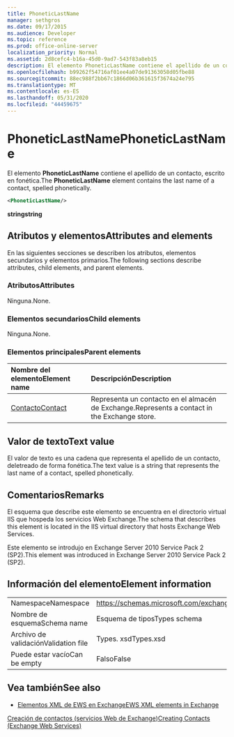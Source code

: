 ```yaml
---
title: PhoneticLastName
manager: sethgros
ms.date: 09/17/2015
ms.audience: Developer
ms.topic: reference
ms.prod: office-online-server
localization_priority: Normal
ms.assetid: 2d8cefc4-b16a-45d0-9ad7-543f83a8eb15
description: El elemento PhoneticLastName contiene el apellido de un contacto, escrito en fonética.
ms.openlocfilehash: b99262f54716af01ee4a07de91363058d05fbe88
ms.sourcegitcommit: 88ec988f2bb67c1866d06b361615f3674a24e795
ms.translationtype: MT
ms.contentlocale: es-ES
ms.lasthandoff: 05/31/2020
ms.locfileid: "44459675"
---
```

# <a name="phoneticlastname"></a><span data-ttu-id="824f0-103">PhoneticLastName</span><span class="sxs-lookup"><span data-stu-id="824f0-103">PhoneticLastName</span></span>

<span data-ttu-id="824f0-104">El elemento **PhoneticLastName** contiene el apellido de un contacto, escrito en fonética.</span><span class="sxs-lookup"><span data-stu-id="824f0-104">The **PhoneticLastName** element contains the last name of a contact, spelled phonetically.</span></span> 
  
```XML
<PhoneticLastName/>
```

 <span data-ttu-id="824f0-105">**string**</span><span class="sxs-lookup"><span data-stu-id="824f0-105">**string**</span></span>
## <a name="attributes-and-elements"></a><span data-ttu-id="824f0-106">Atributos y elementos</span><span class="sxs-lookup"><span data-stu-id="824f0-106">Attributes and elements</span></span>

<span data-ttu-id="824f0-107">En las siguientes secciones se describen los atributos, elementos secundarios y elementos primarios.</span><span class="sxs-lookup"><span data-stu-id="824f0-107">The following sections describe attributes, child elements, and parent elements.</span></span>
  
### <a name="attributes"></a><span data-ttu-id="824f0-108">Atributos</span><span class="sxs-lookup"><span data-stu-id="824f0-108">Attributes</span></span>

<span data-ttu-id="824f0-109">Ninguna.</span><span class="sxs-lookup"><span data-stu-id="824f0-109">None.</span></span>
  
### <a name="child-elements"></a><span data-ttu-id="824f0-110">Elementos secundarios</span><span class="sxs-lookup"><span data-stu-id="824f0-110">Child elements</span></span>

<span data-ttu-id="824f0-111">Ninguna.</span><span class="sxs-lookup"><span data-stu-id="824f0-111">None.</span></span>
  
### <a name="parent-elements"></a><span data-ttu-id="824f0-112">Elementos principales</span><span class="sxs-lookup"><span data-stu-id="824f0-112">Parent elements</span></span>

|<span data-ttu-id="824f0-113">**Nombre del elemento**</span><span class="sxs-lookup"><span data-stu-id="824f0-113">**Element name**</span></span>|<span data-ttu-id="824f0-114">**Descripción**</span><span class="sxs-lookup"><span data-stu-id="824f0-114">**Description**</span></span>|
|:-----|:-----|
|[<span data-ttu-id="824f0-115">Contacto</span><span class="sxs-lookup"><span data-stu-id="824f0-115">Contact</span></span>](contact.md) <br/> |<span data-ttu-id="824f0-116">Representa un contacto en el almacén de Exchange.</span><span class="sxs-lookup"><span data-stu-id="824f0-116">Represents a contact in the Exchange store.</span></span>  <br/> |
   
## <a name="text-value"></a><span data-ttu-id="824f0-117">Valor de texto</span><span class="sxs-lookup"><span data-stu-id="824f0-117">Text value</span></span>

<span data-ttu-id="824f0-118">El valor de texto es una cadena que representa el apellido de un contacto, deletreado de forma fonética.</span><span class="sxs-lookup"><span data-stu-id="824f0-118">The text value is a string that represents the last name of a contact, spelled phonetically.</span></span>
  
## <a name="remarks"></a><span data-ttu-id="824f0-119">Comentarios</span><span class="sxs-lookup"><span data-stu-id="824f0-119">Remarks</span></span>

<span data-ttu-id="824f0-120">El esquema que describe este elemento se encuentra en el directorio virtual IIS que hospeda los servicios Web Exchange.</span><span class="sxs-lookup"><span data-stu-id="824f0-120">The schema that describes this element is located in the IIS virtual directory that hosts Exchange Web Services.</span></span>
  
<span data-ttu-id="824f0-121">Este elemento se introdujo en Exchange Server 2010 Service Pack 2 (SP2).</span><span class="sxs-lookup"><span data-stu-id="824f0-121">This element was introduced in Exchange Server 2010 Service Pack 2 (SP2).</span></span>
  
## <a name="element-information"></a><span data-ttu-id="824f0-122">Información del elemento</span><span class="sxs-lookup"><span data-stu-id="824f0-122">Element information</span></span>

|||
|:-----|:-----|
|<span data-ttu-id="824f0-123">Namespace</span><span class="sxs-lookup"><span data-stu-id="824f0-123">Namespace</span></span>  <br/> |https://schemas.microsoft.com/exchange/services/2006/types  <br/> |
|<span data-ttu-id="824f0-124">Nombre de esquema</span><span class="sxs-lookup"><span data-stu-id="824f0-124">Schema name</span></span>  <br/> |<span data-ttu-id="824f0-125">Esquema de tipos</span><span class="sxs-lookup"><span data-stu-id="824f0-125">Types schema</span></span>  <br/> |
|<span data-ttu-id="824f0-126">Archivo de validación</span><span class="sxs-lookup"><span data-stu-id="824f0-126">Validation file</span></span>  <br/> |<span data-ttu-id="824f0-127">Types. xsd</span><span class="sxs-lookup"><span data-stu-id="824f0-127">Types.xsd</span></span>  <br/> |
|<span data-ttu-id="824f0-128">Puede estar vacío</span><span class="sxs-lookup"><span data-stu-id="824f0-128">Can be empty</span></span>  <br/> |<span data-ttu-id="824f0-129">Falso</span><span class="sxs-lookup"><span data-stu-id="824f0-129">False</span></span>  <br/> |
   
## <a name="see-also"></a><span data-ttu-id="824f0-130">Vea también</span><span class="sxs-lookup"><span data-stu-id="824f0-130">See also</span></span>



- [<span data-ttu-id="824f0-131">Elementos XML de EWS en Exchange</span><span class="sxs-lookup"><span data-stu-id="824f0-131">EWS XML elements in Exchange</span></span>](ews-xml-elements-in-exchange.md)


[<span data-ttu-id="824f0-132">Creación de contactos (servicios Web de Exchange)</span><span class="sxs-lookup"><span data-stu-id="824f0-132">Creating Contacts (Exchange Web Services)</span></span>](https://msdn.microsoft.com/library/4845917e-70d1-481c-bbd7-011ec6571789%28Office.15%29.aspx)

